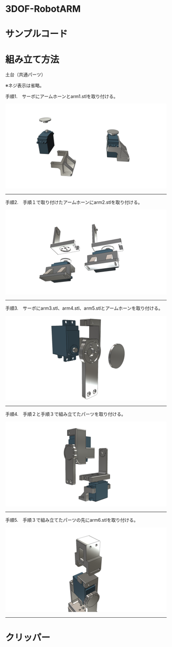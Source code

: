 # 3DOF-RobotARM

# サンプルコード

# 組み立て方法

土台（共通パーツ）

※ネジ表示は省略。

手順1.　サーボにアームホーンとarm1.stlを取り付ける。

![](./images/arm1.png)

<hr>

手順2.　手順１で取り付けたアームホーンにarm2.stlを取り付ける。

![](./images/arm2.png)

<hr>

手順3.　サーボにarm3.stl、arm4.stl、arm5.stlとアームホーンを取り付ける。

![](./images/arm3.png)

<hr>

手順4.　手順２と手順３で組み立てたパーツを取り付ける。

![](./images/arm4.png)

<hr>

手順5.　手順３で組み立てたパーツの先にarm6.stlを取り付ける。

![](./images/arm5.png)

<hr>

# クリッパー



